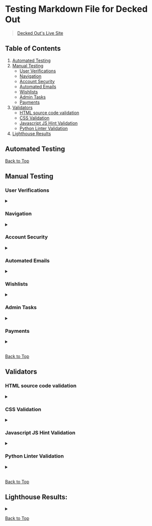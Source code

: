# Testing Markdown File for Decked Out
>  [Decked Out's Live Site](https://decked-out-tcg-store-b1147b8f9a0a.herokuapp.com/)

## Table of Contents
1. [Automated Testing](#automated-testing)
2. [Manual Testing](#manual-testing)
    - [User Verifications](#user-verifications)
    - [Navigation](#navigation)
    - [Account Security](#account-security)
    - [Automated Emails](#automated-emails)
    - [Wishlists](#wishlists)
    - [Admin Tasks](#admin-tasks)
    - [Payments](#payments)
3. [Validators](#validators)
    - [HTML source code validation](#html-source-code-validation)
    - [CSS Validation](#css-validation)
    - [Javascript JS Hint Validation](#javascript-js-hint-validation)
    - [Python Linter Validation](#python-linter-validation)
4. [Lighthouse Results](#lighthouse-results)

## Automated Testing 

[Back to Top](#table-of-contents)

## Manual Testing
### User Verifications
<details>
<summary></summary>

#### - Problem Statement: Can a user register for an account?
 ##### Test:
> Register a new user
 ##### Result:
> PASS

[Back to Top](#table-of-contents)
</details>

### Navigation
<details>
<summary></summary>

#### - Problem Statement:
 ##### Test:
> 
 ##### Result:
> 

[Back to Top](#table-of-contents)
</details>

### Account Security
<details>
<summary></summary>

#### - Problem Statement:
 ##### Test:
> 
 ##### Result:
> 

[Back to Top](#table-of-contents)
</details>

### Automated Emails
<details>
<summary></summary>

#### - Problem Statement:
 ##### Test:
> 
 ##### Result:
> 

[Back to Top](#table-of-contents)
</details>

### Wishlists
<details>
<summary></summary>

#### - Problem Statement:
 ##### Test:
> 
 ##### Result:
> 

[Back to Top](#table-of-contents)
</details>

### Admin Tasks
<details>
<summary></summary>

#### - Problem Statement:
 ##### Test:
> 
 ##### Result:
> 

[Back to Top](#table-of-contents)
</details>

### Payments
<details>
<summary></summary>

#### - Problem Statement:
 ##### Test:
> 
 ##### Result:
> 

[Back to Top](#table-of-contents)
</details>

<br>

[Back to Top](#table-of-contents)

## Validators

### HTML source code validation
<details>
<summary></summary>

[A link to Js Hint Css Validator Site](https://jigsaw.w3.org/css-validator/#validate_by_input)

* The images below repersent the sites styles code passing the tests of the Jigsaw Css Validator

#### - Page: About Us HTML Validator
![About Us HTML Validator](documentation/html_validation/about-us-html-validator.png "about-us-html-validator")

#### - Page: Checkout HTML Validator
![Checkout HTML Validator](documentation/html_validation/checkout-html-validator.png "checkout-html-validator")

#### - Page: Contact Us HTML Validator
![Contact Us HTML Validator](documentation/html_validation/contact-us-html-validator.png "contact-us-html-validator")

#### - Page: Contact Us Submission HTML Validator
![Contact Us Submission HTML Validator](documentation/html_validation/contact-us-submission-html-validator.png "contact-us-submission-html-validator")

#### - Page: Cookies Policy HTML Validator
![Cookies Policy HTML Validator](documentation/html_validation/cookies-policy-html-validator.png "cookies-policy-html-validator")

#### - Page: Discount Code HTML Validator
![Discount Code HTML Validator](documentation/html_validation/discount-code-html-validator.png "discount-code-html-validator")

#### - Page: Edit Products HTML Validator
![Edit Products HTML Validator](documentation/html_validation/edit-products-html-validator.png "edit-products-html-validator")

#### - Page: Home HTML Validator
![Home HTML Validator](documentation/html_validation/home-html-validator.png "home-html-validator")

#### - Page: Login HTML Validator
![Login HTML Validator](documentation/html_validation/login-html-validator.png "login-html-validator")

#### - Page: Logout HTML Validator
![Logout HTML Validator](documentation/html_validation/logout-html-validator.png "logout-html-validator")

#### - Page: Newsletter HTML Validator
![Newsletter HTML Validator](documentation/html_validation/newsletter-html-validator.png "newsletter-html-validator")

#### - Page: Product Details HTML Validator
![](documentation/html_validation/product-details-html-validator.png "product-details-html-validator")

#### - Page: Product Reviews HTML Validator
![Product Reviews HTML Validator](documentation/html_validation/product-reviews-html-validator.png "product-reviews-html-validator")

#### - Page: Product Statistics HTML Validator
![Product Statistics HTML Validator](documentation/html_validation/product-statistics-html-validator.png "product-statistics-html-validator")

#### - Page: Products HTML Linter
![Products HTML Linter](documentation/html_validation/products-html-linter.png "products-html-linter")

#### - Page: Profile HTML Validator
![Profile HTML Validator](documentation/html_validation/profile-html-validator.png "profile-html-validator")

#### - Page: Register HTML Validator
![Register HTML Validator](documentation/html_validation/register-html-validator.png "register-html-validator")

#### - Page: Returns Policy HTML Validator 
![Returns Policy HTML Validator](documentation/html_validation/returns-policy-html-validator.png "returns-policy-html-validator")

#### - Page: Shopping Bag HTML Validator
![Shopping Bag HTML Validator](documentation/html_validation/shopping-bag-html-validator.png "shopping-bag-html-validator")

#### - Page: Wishlist HTML Validator
![Wishlist HTML Validator](documentation/html_validation/wishlist-html-validator.png "wishlist-html-validator")

[Back to Top](#table-of-contents)
</details>

### CSS Validation
<details>
<summary></summary>

[A link to Js Hint Css Validator Site](https://jigsaw.w3.org/css-validator/#validate_by_input)

* The images below repersent the sites styles code passing the tests of the Jigsaw Css Validator


#### - Results: 

#### - Page: Base CSS
![Base CSS](documentation/css_validation/base-css-validation.png "base-css")

#### - Page: Checkout CSS
![Checkout CSS](documentation/css_validation/checkout-css-validation.png "checkout-css")

#### - Page: Profiles CSS
![Profiles CSS](documentation/css_validation/profiles-css-validation.png "profiles-css")


[Back to Top](#table-of-contents)
</details>

### Javascript JS Hint Validation
<details>
<summary></summary>

[A link to Js Hint Javascript Validator Site](https://jshint.com/)

* The images below repersent the sites script code passing the tests of the Js hint Javascript Validator

#### - Results: 

#### - Page: Base HTML Script Scroll Button JSHint
![Base HTML Script Scroll Button JSHint](documentation/js_hint_results/base-html-script-scroll-btn-jshint.png "base-html-script-scroll-btn-jshint")

#### - Page: Checkout Stripe Elements JS Hint
![Checkout Stripe Elements JS Hint](documentation/js_hint_results/checkout-stripe-elements-js-hint.png "checkout-stripe-elements-js-hint")

#### - Page: Product Sorting JSHint
![Product Sorting JSHint](documentation/js_hint_results/product-sorting-jshint.png "product-sorting-jshint")

#### - Page: Profiles Countryfields JSHint
![Profiles Countryfields JSHint](documentation/js_hint_results/profiles-countryfields-jshint.png "profiles-countryfields-jshint")

[Back to Top](#table-of-contents)
</details>

### Python Linter Validation
<details>
<summary></summary>

[A link to Ci python linter site](https://pep8ci.herokuapp.com/)

* The images below repersent the sites python code passing the tests of the Ci python linter validator

#### - Results: 

#### - Page: Bag App Apps Linter
![Python Linter Results](documentation/python_linter_results/bag-app-apps-linter.png "python-linter-results")

#### - Page: Bag App Context Linter
![Python Linter Results](documentation/python_linter_results/bag-app-context-linter.png "python-linter-results")

#### - Page: Bag App URLs Linter
![Python Linter Results](documentation/python_linter_results/bag-app-urls-linter.png "python-linter-results")

#### - Page: Bag App Views Linter
![Python Linter Results](documentation/python_linter_results/bag-app-views-linter.png "python-linter-results")

#### - Page: Checkout App Apps Linter
![Python Linter Results](documentation/python_linter_results/checkout-app-apps.linter.png "python-linter-results")

#### - Page: Checkout App Forms Linte
![Python Linter Results](documentation/python_linter_results/checkout-app-forms-linter.png "python-linter-results")

#### - Page: Checkout App Models Linter
![Python Linter Results](documentation/python_linter_results/checkout-app-models-linter.png "python-linter-results")

#### - Page: Checkout App Signals Linter
![Python Linter Results](documentation/python_linter_results/checkout-app-signals-linter.png "python-linter-results")

#### - Page: Checkout App URLs Linter
![Python Linter Results](documentation/python_linter_results/checkout-app-urls-linter.png "python-linter-results")

#### - Page: Checkout App Views Linter
![Python Linter Results](documentation/python_linter_results/checkout-app-views-linter.png "python-linter-results")

#### - Page: Checkout App Webhooks Handler Linter
![Python Linter Results](documentation/python_linter_results/checkout-app-webhooks-handler-linter.png "python-linter-results")

#### - Page: Checkout App Webhooks Linter
![Python Linter Results](documentation/python_linter_results/checkout-app-webooks-linter.png "python-linter-results")

#### - Page: Home App Admin Linter
![Python Linter Results](documentation/python_linter_results/home-app-admin-linter.png "python-linter-results")

#### - Page: Home App Forms Linter
![Python Linter Results](documentation/python_linter_results/home-app-forms-linter.png "python-linter-results")

#### - Page: Home App Models Linter
![Python Linter Results](documentation/python_linter_results/home-app-models-linter.png "python-linter-results")

#### - Page: Home App URLs Linter
![Python Linter Results](documentation/python_linter_results/home-app-urls-linter.png "python-linter-results")

#### - Page: Home App Views Linter
![Python Linter Results](documentation/python_linter_results/home-app-views-linter.png "python-linter-results")

#### - Page: Newsletter App Admin Linter
![Python Linter Results](documentation/python_linter_results/newsletter-app-admin-linter.png "python-linter-results")

#### - Page: Newsletter App Forms Linter
![Python Linter Results](documentation/python_linter_results/newsletter-app-forms-linter.png "python-linter-results")

#### - Page: Newsletter App Models Linter
![Python Linter Results](documentation/python_linter_results/newsletter-app-models-linter.png "python-linter-results")

#### - Page: Newsletter App URLs Linter
![Python Linter Results](documentation/python_linter_results/newsletter-app-urls-linter.png "python-linter-results")

#### - Page: Products App Admin Linter
![Python Linter Results](documentation/python_linter_results/products-app-admin-linter.png "python-linter-results")

#### - Page: Products App Forms Linter
![Python Linter Results](documentation/python_linter_results/products-app-forms-linter.png "python-linter-results")

#### - Page: Products App Models Linter
![Python Linter Results](documentation/python_linter_results/products-app-models-linter.png "python-linter-results")

#### - Page: Products App URL Linter
![Python Linter Results](documentation/python_linter_results/products-app-url-linter.png "python-linter-results")

#### - Page: Products App Views Linter
![Python Linter Results](documentation/python_linter_results/products-app-views-linter.png "python-linter-results")

#### - Page: Products App Widgets Linter
![Python Linter Results](documentation/python_linter_results/products-app-widgets-linter.png "python-linter-results")

#### - Page: Profiles App Admin Linter
![Python Linter Results](documentation/python_linter_results/profiles-app-admin-linter.png "python-linter-results")

#### - Page: Profiles App Forms Linter
![Python Linter Results](documentation/python_linter_results/profiles-app-forms-linter.png "python-linter-results")

#### - Page: Profiles App Models Linter
![Python Linter Results](documentation/python_linter_results/profiles-app-models.linter.png "python-linter-results")

#### - Page: Profiles App URL Linter
![Python Linter Results](documentation/python_linter_results/profiles-app-url-linter.png "python-linter-results")

#### - Page: Profiles App Views Linter
![Python Linter Results](documentation/python_linter_results/profiles-app-views-linter.png "python-linter-results")

#### - Page: Reviews App Admin Linter
![Python Linter Results](documentation/python_linter_results/reviews-app-admin-linter.png "python-linter-results")

#### - Page: Reviews App Forms Linter
![Python Linter Results](documentation/python_linter_results/reviews-app-forms-linter.png "python-linter-results")

#### - Page: Reviews App Models Linter
![Python Linter Results](documentation/python_linter_results/reviews-app-models-linter.png "python-linter-results")

#### - Page: Reviews App URL Linter
![Python Linter Results](documentation/python_linter_results/reviews-app-url-linter.png "python-linter-results")

#### - Page: Reviews App URL Linter
![Python Linter Results](documentation/python_linter_results/reviews-app-views-linter.png "python-linter-results")

[Back to Top](#table-of-contents)
</details>

<br>

[Back to Top](#table-of-contents)

## Lighthouse Results:

<details>
<summary></summary>


As Part of testing my site i put each of my templates through the lighthouse testing service on chromes dev tools the results can be seen below:

* Please note the page url in the top righthand corner

#### - Results:

![Lighthouse Results](documentation/lighthouse_results/about-us-lighthouse.png "lighthouse-results")

![Lighthouse Results](documentation/lighthouse_results/add-product-lighthouse.png "lighthouse-results")

![Lighthouse Results](documentation/lighthouse_results/checkout-page-lighthouse.png "lighthouse-results")

![Lighthouse Results](documentation/lighthouse_results/checkout-success-page.png "lighthouse-results")

![Lighthouse Results](documentation/lighthouse_results/contact-form-submissions.png "lighthouse-results")

![Lighthouse Results](documentation/lighthouse_results/contact-us-lighthouse.png "lighthouse-results")

![Lighthouse Results](documentation/lighthouse_results/cookies-policy-lighthouse.png "lighthouse-results")

![Lighthouse Results](documentation/lighthouse_results/discount-code-lighthouse.png "lighthouse-results")

![Lighthouse Results](documentation/lighthouse_results/edit-product-lighthouse.png "lighthouse-results")

![Lighthouse Results](documentation/lighthouse_results/home-lighthouse.png "lighthouse-results")

![Lighthouse Results](documentation/lighthouse_results/login-page-lighthouse.png "lighthouse-results")

![Lighthouse Results](documentation/lighthouse_results/product-detail-lighthouse.png "lighthouse-results")

![Lighthouse Results](documentation/lighthouse_results/product-stats-lighthouse.png "lighthouse-results")

![Lighthouse Results](documentation/lighthouse_results/profile-lighthouse.png "lighthouse-results")

![Lighthouse Results](documentation/lighthouse_results/register-page-lighthouse.png "lighthouse-results")

![Lighthouse Results](documentation/lighthouse_results/returns-policy-lighthouse.png "lighthouse-results")

![Lighthouse Results](documentation/lighthouse_results/send-email-lighthouse.png "lighthouse-results")

![Lighthouse Results](documentation/lighthouse_results/store-page-lighthouse.png "lighthouse-results")

![Lighthouse Results](documentation/lighthouse_results/wishlist-lighthouse.png "lighthouse-results")


[Back to Top](#table-of-contents)

</details>


[Back to Top](#table-of-contents)